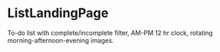 # ListLandingPage
To-do list with complete/incomplete filter, AM-PM 12 hr clock, rotating morning-afternoon-evening images. 

